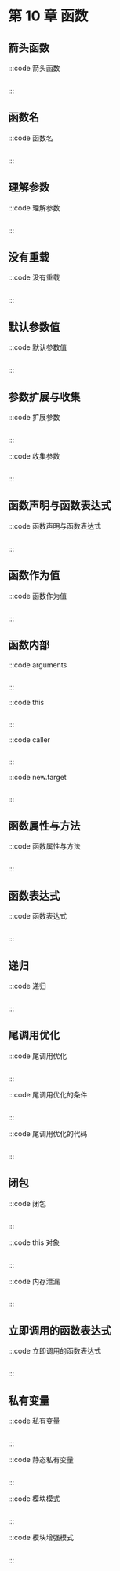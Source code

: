 # 第 10 章 函数

## 箭头函数

:::code 箭头函数

```js
```

:::

## 函数名

:::code 函数名

```js
```

:::

## 理解参数

:::code 理解参数

```js
```

:::

## 没有重载

:::code 没有重载

```js
```

:::

## 默认参数值

:::code 默认参数值

```js
```

:::

## 参数扩展与收集

:::code 扩展参数

```js
```

:::

:::code 收集参数

```js
```

:::

## 函数声明与函数表达式

:::code 函数声明与函数表达式

```js
```

:::

## 函数作为值

:::code 函数作为值

```js
```

:::

## 函数内部

:::code arguments

```js
```

:::

:::code this

```js
```

:::

:::code caller

```js
```

:::

:::code new.target

```js
```

:::

## 函数属性与方法

:::code 函数属性与方法

```js
```

:::

## 函数表达式

:::code 函数表达式

```js
```

:::

## 递归

:::code 递归

```js
```

:::

## 尾调用优化

:::code 尾调用优化

```js
```

:::

:::code 尾调用优化的条件

```js
```

:::

:::code 尾调用优化的代码

```js
```

:::

## 闭包

:::code 闭包

```js
```

:::

:::code this 对象

```js
```

:::

:::code 内存泄漏

```js
```

:::

## 立即调用的函数表达式

:::code 立即调用的函数表达式

```js
```

:::

## 私有变量

:::code 私有变量

```js
```

:::

:::code 静态私有变量

```js
```

:::

:::code 模块模式

```js
```

:::

:::code 模块增强模式

```js
```

:::
